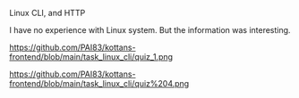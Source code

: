 Linux CLI, and HTTP

I have no experience with Linux system. But the information was interesting.

https://github.com/PAI83/kottans-frontend/blob/main/task_linux_cli/quiz_1.png

https://github.com/PAI83/kottans-frontend/blob/main/task_linux_cli/quiz%204.png
